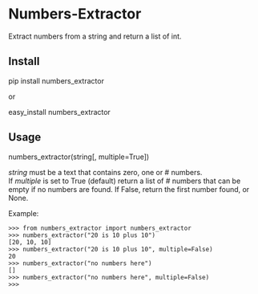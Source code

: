 Numbers-Extractor
=================

Extract numbers from a string and return a list of int.

Install
-------

pip install numbers_extractor 

or

easy_install numbers_extractor 


Usage
-----

numbers_extractor(string[, multiple=True])

*string* must be a text that contains zero, one or # numbers.   
If *multiple* is set to True (default) return a list of # numbers 
that can be empty if no numbers are found. If False, return the first number found, or None.

Example:

    >>> from numbers_extractor import numbers_extractor
    >>> numbers_extractor("20 is 10 plus 10")
    [20, 10, 10]
    >>> numbers_extractor("20 is 10 plus 10", multiple=False)
    20
    >>> numbers_extractor("no numbers here")
    []
    >>> numbers_extractor("no numbers here", multiple=False)
    >>>
